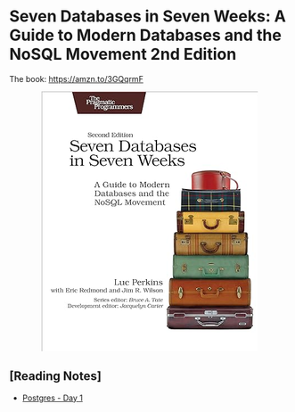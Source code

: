 # Seven Databases in Seven Weeks: A Guide to Modern Databases and the NoSQL Movement 2nd Edition
The book: https://amzn.to/3GQqrmF

<p align="center">
    <img src="./.assets/book_cover.jpg" />
</p>

## [Reading Notes]

- [Postgres - Day 1](./01-Postgres.md)

